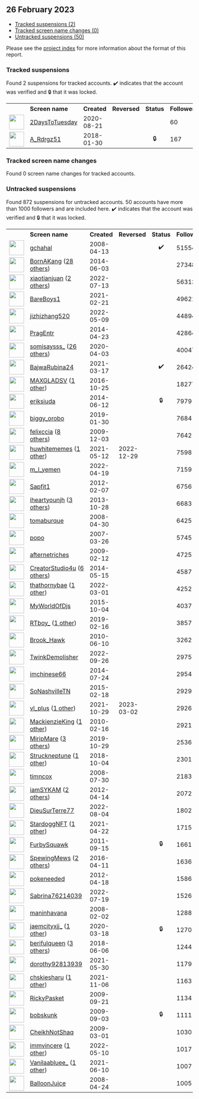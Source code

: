 ## 26 February 2023

* [Tracked suspensions (2)](#tracked-suspensions)
* [Tracked screen name changes (0)](#tracked-screen-name-changes)
* [Untracked suspensions (50)](#untracked-suspensions)

Please see the [project index](https://github.com/travisbrown/twitter-watch) for more information about the format of this report.

### Tracked suspensions

Found 2 suspensions for tracked accounts.
  ✔️ indicates that the account was verified and 🔒 that it was locked.

<table>
    <tr>
        <th></th>
        <th align="left">Screen name</th>
        <th align="left">Created</th>
        <th align="left">Reversed</th>
        <th align="left">Status</th>
        <th align="left">Followers</th>
        <th align="left">Ranking</th></tr>
    </tr>
        <tr>
            <td><a href="https://twitter.com/intent/user?user_id=1296604839053410304">
                <img src="https://pbs.twimg.com/profile_images/1596565375151636483/Kcmqr70k_normal.jpg" width="40px" height="40px" align="center"/></a>
            </td>
            <td>
                <a href="https://twitter.com/2DaysToTuesday">2DaysToTuesday</a></td>
            <td>2020-08-21</td>
            <td></td>
            <td align="center"></td>
            <td>60</td>
            <td>52894</td>
        </tr>
        <tr>
            <td><a href="https://twitter.com/intent/user?user_id=958373712478158849">
                <img src="https://pbs.twimg.com/profile_images/1573342140700172289/5lb484T2_normal.jpg" width="40px" height="40px" align="center"/></a>
            </td>
            <td>
                <a href="https://twitter.com/A_Rdrgz51">A_Rdrgz51</a></td>
            <td>2018-01-30</td>
            <td></td>
            <td align="center">🔒</td>
            <td>167</td>
            <td>86876</td>
        </tr></table>

### Tracked screen name changes

Found 0 screen name changes for tracked accounts.

### Untracked suspensions

Found 872 suspensions for untracked accounts.
50 accounts have more than 1000 followers and are included here.
  ✔️ indicates that the account was verified and 🔒 that it was locked.

<table>
    <tr>
        <th></th>
        <th align="left">Screen name</th>
        <th align="left">Created</th>
        <th align="left">Reversed</th>
        <th align="left">Status</th>
        <th align="left">Followers</th>
    </tr>
        <tr>
            <td><a href="https://twitter.com/intent/user?user_id=14372104">
                <img src="https://pbs.twimg.com/profile_images/1562487459576827905/33zQUAhZ_normal.jpg" width="40px" height="40px" align="center"/></a>
            </td>
            <td>
                <a href="https://twitter.com/gchahal">gchahal</a></td>
            <td>2008-04-13</td>
            <td></td>
            <td align="center">✔️</td>
            <td>515549</td>
        </tr>
        <tr>
            <td><a href="https://twitter.com/intent/user?user_id=2544501210">
                <img src="https://pbs.twimg.com/profile_images/1597664144970469377/35Fv2xeD_normal.jpg" width="40px" height="40px" align="center"/></a>
            </td>
            <td>
                <a href="https://twitter.com/BornAKang">BornAKang</a>&nbsp;(<a href="https://api.memory.lol/v1/tw/id/2544501210">28 others</a>)&nbsp;</td>
            <td>2014-06-03</td>
            <td></td>
            <td align="center"></td>
            <td>273482</td>
        </tr>
        <tr>
            <td><a href="https://twitter.com/intent/user?user_id=1547031937734561792">
                <img src="https://pbs.twimg.com/profile_images/1574433281319149576/tcEwshbB_normal.jpg" width="40px" height="40px" align="center"/></a>
            </td>
            <td>
                <a href="https://twitter.com/xiaotianjuan">xiaotianjuan</a>&nbsp;(<a href="https://api.memory.lol/v1/tw/id/1547031937734561792">2 others</a>)&nbsp;</td>
            <td>2022-07-13</td>
            <td></td>
            <td align="center"></td>
            <td>56313</td>
        </tr>
        <tr>
            <td><a href="https://twitter.com/intent/user?user_id=1363281366956277762">
                <img src="https://pbs.twimg.com/profile_images/1371667500858019841/HNLyGf43_normal.jpg" width="40px" height="40px" align="center"/></a>
            </td>
            <td>
                <a href="https://twitter.com/BareBoys1">BareBoys1</a></td>
            <td>2021-02-21</td>
            <td></td>
            <td align="center"></td>
            <td>49621</td>
        </tr>
        <tr>
            <td><a href="https://twitter.com/intent/user?user_id=1523589703777153024">
                <img src="https://pbs.twimg.com/profile_images/1554808534528774144/oPXjgOZk_normal.jpg" width="40px" height="40px" align="center"/></a>
            </td>
            <td>
                <a href="https://twitter.com/jizhizhang520">jizhizhang520</a></td>
            <td>2022-05-09</td>
            <td></td>
            <td align="center"></td>
            <td>44894</td>
        </tr>
        <tr>
            <td><a href="https://twitter.com/intent/user?user_id=2458876147">
                <img src="https://pbs.twimg.com/profile_images/460337258957373440/35oTrh9j_normal.png" width="40px" height="40px" align="center"/></a>
            </td>
            <td>
                <a href="https://twitter.com/PragEntr">PragEntr</a></td>
            <td>2014-04-23</td>
            <td></td>
            <td align="center"></td>
            <td>42864</td>
        </tr>
        <tr>
            <td><a href="https://twitter.com/intent/user?user_id=1246149308161953793">
                <img src="https://pbs.twimg.com/profile_images/1589999640715427841/_gWB9TUS_normal.jpg" width="40px" height="40px" align="center"/></a>
            </td>
            <td>
                <a href="https://twitter.com/somisaysss_">somisaysss_</a>&nbsp;(<a href="https://api.memory.lol/v1/tw/id/1246149308161953793">26 others</a>)&nbsp;</td>
            <td>2020-04-03</td>
            <td></td>
            <td align="center"></td>
            <td>40047</td>
        </tr>
        <tr>
            <td><a href="https://twitter.com/intent/user?user_id=1372185139883638795">
                <img src="https://pbs.twimg.com/profile_images/1547091012329230337/WT9ECC11_normal.jpg" width="40px" height="40px" align="center"/></a>
            </td>
            <td>
                <a href="https://twitter.com/BajwaRubina24">BajwaRubina24</a></td>
            <td>2021-03-17</td>
            <td></td>
            <td align="center">✔️</td>
            <td>26424</td>
        </tr>
        <tr>
            <td><a href="https://twitter.com/intent/user?user_id=791014305865105409">
                <img src="https://pbs.twimg.com/profile_images/792827237556903936/Bth0sdEd_normal.jpg" width="40px" height="40px" align="center"/></a>
            </td>
            <td>
                <a href="https://twitter.com/MAXGLADSV">MAXGLADSV</a>&nbsp;(<a href="https://api.memory.lol/v1/tw/id/791014305865105409">1 other</a>)&nbsp;</td>
            <td>2016-10-25</td>
            <td></td>
            <td align="center"></td>
            <td>18277</td>
        </tr>
        <tr>
            <td><a href="https://twitter.com/intent/user?user_id=2562459451">
                <img src="https://pbs.twimg.com/profile_images/1324847385282039809/DQHuhRKM_normal.jpg" width="40px" height="40px" align="center"/></a>
            </td>
            <td>
                <a href="https://twitter.com/eriksiuda">eriksiuda</a></td>
            <td>2014-06-12</td>
            <td></td>
            <td align="center">🔒</td>
            <td>7979</td>
        </tr>
        <tr>
            <td><a href="https://twitter.com/intent/user?user_id=1090410773845811200">
                <img src="https://pbs.twimg.com/profile_images/1567289810494038016/0vJmft9P_normal.jpg" width="40px" height="40px" align="center"/></a>
            </td>
            <td>
                <a href="https://twitter.com/biggy_orobo">biggy_orobo</a></td>
            <td>2019-01-30</td>
            <td></td>
            <td align="center"></td>
            <td>7684</td>
        </tr>
        <tr>
            <td><a href="https://twitter.com/intent/user?user_id=94299369">
                <img src="https://pbs.twimg.com/profile_images/1587707694051299328/3MvAOYZK_normal.jpg" width="40px" height="40px" align="center"/></a>
            </td>
            <td>
                <a href="https://twitter.com/felixccia">felixccia</a>&nbsp;(<a href="https://api.memory.lol/v1/tw/id/94299369">8 others</a>)&nbsp;</td>
            <td>2009-12-03</td>
            <td></td>
            <td align="center"></td>
            <td>7642</td>
        </tr>
        <tr>
            <td><a href="https://twitter.com/intent/user?user_id=1392553365448675328">
                <img src="https://pbs.twimg.com/profile_images/1522285014393708544/vNERTcJE_normal.jpg" width="40px" height="40px" align="center"/></a>
            </td>
            <td>
                <a href="https://twitter.com/huwhitememes">huwhitememes</a>&nbsp;(<a href="https://api.memory.lol/v1/tw/id/1392553365448675328">1 other</a>)&nbsp;</td>
            <td>2021-05-12</td>
            <td>2022-12-29</td>
            <td align="center"></td>
            <td>7598</td>
        </tr>
        <tr>
            <td><a href="https://twitter.com/intent/user?user_id=1516292682267738113">
                <img src="https://pbs.twimg.com/profile_images/1518788493782228997/EzgKN7H5_normal.jpg" width="40px" height="40px" align="center"/></a>
            </td>
            <td>
                <a href="https://twitter.com/m_l_yemen">m_l_yemen</a></td>
            <td>2022-04-19</td>
            <td></td>
            <td align="center"></td>
            <td>7159</td>
        </tr>
        <tr>
            <td><a href="https://twitter.com/intent/user?user_id=485741383">
                <img src="https://pbs.twimg.com/profile_images/1810833137/________1_normal.jpg" width="40px" height="40px" align="center"/></a>
            </td>
            <td>
                <a href="https://twitter.com/Sapfit1">Sapfit1</a></td>
            <td>2012-02-07</td>
            <td></td>
            <td align="center"></td>
            <td>6756</td>
        </tr>
        <tr>
            <td><a href="https://twitter.com/intent/user?user_id=2160209893">
                <img src="https://pbs.twimg.com/profile_images/1535817339534712833/nRdvcAIg_normal.jpg" width="40px" height="40px" align="center"/></a>
            </td>
            <td>
                <a href="https://twitter.com/iheartyounjh">iheartyounjh</a>&nbsp;(<a href="https://api.memory.lol/v1/tw/id/2160209893">3 others</a>)&nbsp;</td>
            <td>2013-10-28</td>
            <td></td>
            <td align="center"></td>
            <td>6683</td>
        </tr>
        <tr>
            <td><a href="https://twitter.com/intent/user?user_id=14597505">
                <img src="https://pbs.twimg.com/profile_images/1353412443070844928/W16qEpsV_normal.jpg" width="40px" height="40px" align="center"/></a>
            </td>
            <td>
                <a href="https://twitter.com/tomaburque">tomaburque</a></td>
            <td>2008-04-30</td>
            <td></td>
            <td align="center"></td>
            <td>6425</td>
        </tr>
        <tr>
            <td><a href="https://twitter.com/intent/user?user_id=2247381">
                <img src="https://pbs.twimg.com/profile_images/378800000130437906/b3f515a0057bb42812f2f71048b49d26_normal.jpeg" width="40px" height="40px" align="center"/></a>
            </td>
            <td>
                <a href="https://twitter.com/popo">popo</a></td>
            <td>2007-03-26</td>
            <td></td>
            <td align="center"></td>
            <td>5745</td>
        </tr>
        <tr>
            <td><a href="https://twitter.com/intent/user?user_id=20698916">
                <img src="https://pbs.twimg.com/profile_images/1022587940/101_0151a_normal.JPG" width="40px" height="40px" align="center"/></a>
            </td>
            <td>
                <a href="https://twitter.com/afternetriches">afternetriches</a></td>
            <td>2009-02-12</td>
            <td></td>
            <td align="center"></td>
            <td>4725</td>
        </tr>
        <tr>
            <td><a href="https://twitter.com/intent/user?user_id=2497327320">
                <img src="https://pbs.twimg.com/profile_images/1542305711866236928/CIe4fJPu_normal.jpg" width="40px" height="40px" align="center"/></a>
            </td>
            <td>
                <a href="https://twitter.com/CreatorStudio4u">CreatorStudio4u</a>&nbsp;(<a href="https://api.memory.lol/v1/tw/id/2497327320">6 others</a>)&nbsp;</td>
            <td>2014-05-15</td>
            <td></td>
            <td align="center"></td>
            <td>4587</td>
        </tr>
        <tr>
            <td><a href="https://twitter.com/intent/user?user_id=1498575434459537412">
                <img src="https://pbs.twimg.com/profile_images/1577195485055651843/_WKv3iol_normal.jpg" width="40px" height="40px" align="center"/></a>
            </td>
            <td>
                <a href="https://twitter.com/thathornybae">thathornybae</a>&nbsp;(<a href="https://api.memory.lol/v1/tw/id/1498575434459537412">1 other</a>)&nbsp;</td>
            <td>2022-03-01</td>
            <td></td>
            <td align="center"></td>
            <td>4252</td>
        </tr>
        <tr>
            <td><a href="https://twitter.com/intent/user?user_id=3864415095">
                <img src="https://pbs.twimg.com/profile_images/1437713109016268906/vfdWGnUG_normal.jpg" width="40px" height="40px" align="center"/></a>
            </td>
            <td>
                <a href="https://twitter.com/MyWorldOfDjs">MyWorldOfDjs</a></td>
            <td>2015-10-04</td>
            <td></td>
            <td align="center"></td>
            <td>4037</td>
        </tr>
        <tr>
            <td><a href="https://twitter.com/intent/user?user_id=1096887213957238786">
                <img src="https://pbs.twimg.com/profile_images/1576685682508046336/1aitRGBm_normal.jpg" width="40px" height="40px" align="center"/></a>
            </td>
            <td>
                <a href="https://twitter.com/RTboy_">RTboy_</a>&nbsp;(<a href="https://api.memory.lol/v1/tw/id/1096887213957238786">1 other</a>)&nbsp;</td>
            <td>2019-02-16</td>
            <td></td>
            <td align="center"></td>
            <td>3857</td>
        </tr>
        <tr>
            <td><a href="https://twitter.com/intent/user?user_id=153966700">
                <img src="https://pbs.twimg.com/profile_images/1590439250146856960/mp696H5i_normal.jpg" width="40px" height="40px" align="center"/></a>
            </td>
            <td>
                <a href="https://twitter.com/Brook_Hawk">Brook_Hawk</a></td>
            <td>2010-06-10</td>
            <td></td>
            <td align="center"></td>
            <td>3262</td>
        </tr>
        <tr>
            <td><a href="https://twitter.com/intent/user?user_id=1574430138061594624">
                <img src="https://pbs.twimg.com/profile_images/1595213399402520578/D8K9rfsi_normal.jpg" width="40px" height="40px" align="center"/></a>
            </td>
            <td>
                <a href="https://twitter.com/TwinkDemoIisher">TwinkDemoIisher</a></td>
            <td>2022-09-26</td>
            <td></td>
            <td align="center"></td>
            <td>2975</td>
        </tr>
        <tr>
            <td><a href="https://twitter.com/intent/user?user_id=2677710338">
                <img src="https://pbs.twimg.com/profile_images/1539361046204272640/PbsbSsbV_normal.jpg" width="40px" height="40px" align="center"/></a>
            </td>
            <td>
                <a href="https://twitter.com/imchinese66">imchinese66</a></td>
            <td>2014-07-24</td>
            <td></td>
            <td align="center"></td>
            <td>2954</td>
        </tr>
        <tr>
            <td><a href="https://twitter.com/intent/user?user_id=3044127801">
                <img src="https://pbs.twimg.com/profile_images/1544460097849540609/OYy93fOL_normal.jpg" width="40px" height="40px" align="center"/></a>
            </td>
            <td>
                <a href="https://twitter.com/SoNashvilleTN">SoNashvilleTN</a></td>
            <td>2015-02-18</td>
            <td></td>
            <td align="center"></td>
            <td>2929</td>
        </tr>
        <tr>
            <td><a href="https://twitter.com/intent/user?user_id=1453955785399017472">
                <img src="https://pbs.twimg.com/profile_images/1533338508827443202/-6PwaVRw_normal.jpg" width="40px" height="40px" align="center"/></a>
            </td>
            <td>
                <a href="https://twitter.com/vl_plus">vl_plus</a>&nbsp;(<a href="https://api.memory.lol/v1/tw/id/1453955785399017472">1 other</a>)&nbsp;</td>
            <td>2021-10-29</td>
            <td>2023-03-02</td>
            <td align="center"></td>
            <td>2926</td>
        </tr>
        <tr>
            <td><a href="https://twitter.com/intent/user?user_id=114845658">
                <img src="https://pbs.twimg.com/profile_images/925432002404167680/Tttovr66_normal.jpg" width="40px" height="40px" align="center"/></a>
            </td>
            <td>
                <a href="https://twitter.com/MackienzieKing">MackienzieKing</a>&nbsp;(<a href="https://api.memory.lol/v1/tw/id/114845658">1 other</a>)&nbsp;</td>
            <td>2010-02-16</td>
            <td></td>
            <td align="center"></td>
            <td>2921</td>
        </tr>
        <tr>
            <td><a href="https://twitter.com/intent/user?user_id=1189205123353853952">
                <img src="https://pbs.twimg.com/profile_images/1573978449391554561/vO1vvnH9_normal.jpg" width="40px" height="40px" align="center"/></a>
            </td>
            <td>
                <a href="https://twitter.com/MiripMare">MiripMare</a>&nbsp;(<a href="https://api.memory.lol/v1/tw/id/1189205123353853952">3 others</a>)&nbsp;</td>
            <td>2019-10-29</td>
            <td></td>
            <td align="center"></td>
            <td>2536</td>
        </tr>
        <tr>
            <td><a href="https://twitter.com/intent/user?user_id=1047906935855562752">
                <img src="https://pbs.twimg.com/profile_images/1598754623120080921/mNEo_Nnf_normal.jpg" width="40px" height="40px" align="center"/></a>
            </td>
            <td>
                <a href="https://twitter.com/Struckneptune">Struckneptune</a>&nbsp;(<a href="https://api.memory.lol/v1/tw/id/1047906935855562752">1 other</a>)&nbsp;</td>
            <td>2018-10-04</td>
            <td></td>
            <td align="center"></td>
            <td>2301</td>
        </tr>
        <tr>
            <td><a href="https://twitter.com/intent/user?user_id=15668096">
                <img src="https://pbs.twimg.com/profile_images/1598687844536573953/zR9awJGF_normal.png" width="40px" height="40px" align="center"/></a>
            </td>
            <td>
                <a href="https://twitter.com/timncox">timncox</a></td>
            <td>2008-07-30</td>
            <td></td>
            <td align="center"></td>
            <td>2183</td>
        </tr>
        <tr>
            <td><a href="https://twitter.com/intent/user?user_id=553389027">
                <img src="https://pbs.twimg.com/profile_images/1212358845365813249/ookPUp5J_normal.jpg" width="40px" height="40px" align="center"/></a>
            </td>
            <td>
                <a href="https://twitter.com/iamSYKAM">iamSYKAM</a>&nbsp;(<a href="https://api.memory.lol/v1/tw/id/553389027">2 others</a>)&nbsp;</td>
            <td>2012-04-14</td>
            <td></td>
            <td align="center"></td>
            <td>2072</td>
        </tr>
        <tr>
            <td><a href="https://twitter.com/intent/user?user_id=1555112548546011136">
                <img src="https://pbs.twimg.com/profile_images/1555113127909498881/d6d4XQsG_normal.jpg" width="40px" height="40px" align="center"/></a>
            </td>
            <td>
                <a href="https://twitter.com/DieuSurTerre77">DieuSurTerre77</a></td>
            <td>2022-08-04</td>
            <td></td>
            <td align="center"></td>
            <td>1802</td>
        </tr>
        <tr>
            <td><a href="https://twitter.com/intent/user?user_id=1385197306648174595">
                <img src="https://pbs.twimg.com/profile_images/1598029901780684800/rBWOg4kJ_normal.jpg" width="40px" height="40px" align="center"/></a>
            </td>
            <td>
                <a href="https://twitter.com/StardoggNFT">StardoggNFT</a>&nbsp;(<a href="https://api.memory.lol/v1/tw/id/1385197306648174595">1 other</a>)&nbsp;</td>
            <td>2021-04-22</td>
            <td></td>
            <td align="center"></td>
            <td>1715</td>
        </tr>
        <tr>
            <td><a href="https://twitter.com/intent/user?user_id=374230929">
                <img src="https://pbs.twimg.com/profile_images/1372620969915908098/BLrFx02C_normal.jpg" width="40px" height="40px" align="center"/></a>
            </td>
            <td>
                <a href="https://twitter.com/FurbySquawk">FurbySquawk</a></td>
            <td>2011-09-15</td>
            <td></td>
            <td align="center">🔒</td>
            <td>1661</td>
        </tr>
        <tr>
            <td><a href="https://twitter.com/intent/user?user_id=719627858302341120">
                <img src="https://pbs.twimg.com/profile_images/1189301106628804620/ix7yUeSz_normal.jpg" width="40px" height="40px" align="center"/></a>
            </td>
            <td>
                <a href="https://twitter.com/SpewingMews">SpewingMews</a>&nbsp;(<a href="https://api.memory.lol/v1/tw/id/719627858302341120">2 others</a>)&nbsp;</td>
            <td>2016-04-11</td>
            <td></td>
            <td align="center"></td>
            <td>1636</td>
        </tr>
        <tr>
            <td><a href="https://twitter.com/intent/user?user_id=556984732">
                <img src="https://pbs.twimg.com/profile_images/818980749827276800/fEk1zu6-_normal.jpg" width="40px" height="40px" align="center"/></a>
            </td>
            <td>
                <a href="https://twitter.com/pokeneeded">pokeneeded</a></td>
            <td>2012-04-18</td>
            <td></td>
            <td align="center"></td>
            <td>1586</td>
        </tr>
        <tr>
            <td><a href="https://twitter.com/intent/user?user_id=1549377482830524418">
                <img src="https://pbs.twimg.com/profile_images/1564604895290073094/_aULrQ8J_normal.jpg" width="40px" height="40px" align="center"/></a>
            </td>
            <td>
                <a href="https://twitter.com/Sabrina76214039">Sabrina76214039</a></td>
            <td>2022-07-19</td>
            <td></td>
            <td align="center"></td>
            <td>1526</td>
        </tr>
        <tr>
            <td><a href="https://twitter.com/intent/user?user_id=12967102">
                <img src="https://pbs.twimg.com/profile_images/1492534098602213379/flVGd9Qq_normal.jpg" width="40px" height="40px" align="center"/></a>
            </td>
            <td>
                <a href="https://twitter.com/maninhavana">maninhavana</a></td>
            <td>2008-02-02</td>
            <td></td>
            <td align="center"></td>
            <td>1288</td>
        </tr>
        <tr>
            <td><a href="https://twitter.com/intent/user?user_id=1240345577478443008">
                <img src="https://pbs.twimg.com/profile_images/1598364551397138433/h6iGikOE_normal.jpg" width="40px" height="40px" align="center"/></a>
            </td>
            <td>
                <a href="https://twitter.com/jaemcityxjj_">jaemcityxjj_</a>&nbsp;(<a href="https://api.memory.lol/v1/tw/id/1240345577478443008">1 other</a>)&nbsp;</td>
            <td>2020-03-18</td>
            <td></td>
            <td align="center">🔒</td>
            <td>1270</td>
        </tr>
        <tr>
            <td><a href="https://twitter.com/intent/user?user_id=1004406300124635136">
                <img src="https://pbs.twimg.com/profile_images/1588080532906205186/KsXjxSAM_normal.jpg" width="40px" height="40px" align="center"/></a>
            </td>
            <td>
                <a href="https://twitter.com/berifulqueen">berifulqueen</a>&nbsp;(<a href="https://api.memory.lol/v1/tw/id/1004406300124635136">3 others</a>)&nbsp;</td>
            <td>2018-06-06</td>
            <td></td>
            <td align="center"></td>
            <td>1244</td>
        </tr>
        <tr>
            <td><a href="https://twitter.com/intent/user?user_id=1399049922163396610">
                <img src="https://pbs.twimg.com/profile_images/1399050577498324992/OzF1RA2J_normal.jpg" width="40px" height="40px" align="center"/></a>
            </td>
            <td>
                <a href="https://twitter.com/dorothy92813939">dorothy92813939</a></td>
            <td>2021-05-30</td>
            <td></td>
            <td align="center"></td>
            <td>1179</td>
        </tr>
        <tr>
            <td><a href="https://twitter.com/intent/user?user_id=1457016338329661442">
                <img src="https://pbs.twimg.com/profile_images/1517470073312583683/noxhLDvo_normal.jpg" width="40px" height="40px" align="center"/></a>
            </td>
            <td>
                <a href="https://twitter.com/chskiesharu">chskiesharu</a>&nbsp;(<a href="https://api.memory.lol/v1/tw/id/1457016338329661442">1 other</a>)&nbsp;</td>
            <td>2021-11-06</td>
            <td></td>
            <td align="center"></td>
            <td>1163</td>
        </tr>
        <tr>
            <td><a href="https://twitter.com/intent/user?user_id=75951956">
                <img src="https://pbs.twimg.com/profile_images/1580074404272345089/uNVnXVGX_normal.jpg" width="40px" height="40px" align="center"/></a>
            </td>
            <td>
                <a href="https://twitter.com/RickyPasket">RickyPasket</a></td>
            <td>2009-09-21</td>
            <td></td>
            <td align="center"></td>
            <td>1134</td>
        </tr>
        <tr>
            <td><a href="https://twitter.com/intent/user?user_id=71271072">
                <img src="https://pbs.twimg.com/profile_images/1589784713727807488/Q3Fg2K6B_normal.jpg" width="40px" height="40px" align="center"/></a>
            </td>
            <td>
                <a href="https://twitter.com/bobskunk">bobskunk</a></td>
            <td>2009-09-03</td>
            <td></td>
            <td align="center">🔒</td>
            <td>1111</td>
        </tr>
        <tr>
            <td><a href="https://twitter.com/intent/user?user_id=22329590">
                <img src="https://pbs.twimg.com/profile_images/884773732388089857/p3KhOln0_normal.jpg" width="40px" height="40px" align="center"/></a>
            </td>
            <td>
                <a href="https://twitter.com/CheikhNotShaq">CheikhNotShaq</a></td>
            <td>2009-03-01</td>
            <td></td>
            <td align="center"></td>
            <td>1030</td>
        </tr>
        <tr>
            <td><a href="https://twitter.com/intent/user?user_id=1524158511252340737">
                <img src="https://pbs.twimg.com/profile_images/1595388946074464259/oBWTmzCe_normal.png" width="40px" height="40px" align="center"/></a>
            </td>
            <td>
                <a href="https://twitter.com/immvincere">immvincere</a>&nbsp;(<a href="https://api.memory.lol/v1/tw/id/1524158511252340737">1 other</a>)&nbsp;</td>
            <td>2022-05-10</td>
            <td></td>
            <td align="center"></td>
            <td>1017</td>
        </tr>
        <tr>
            <td><a href="https://twitter.com/intent/user?user_id=1402801848961040387">
                <img src="https://pbs.twimg.com/profile_images/1589300486267555840/QbvOMBnE_normal.jpg" width="40px" height="40px" align="center"/></a>
            </td>
            <td>
                <a href="https://twitter.com/Vanilaabluee_">Vanilaabluee_</a>&nbsp;(<a href="https://api.memory.lol/v1/tw/id/1402801848961040387">1 other</a>)&nbsp;</td>
            <td>2021-06-10</td>
            <td></td>
            <td align="center"></td>
            <td>1007</td>
        </tr>
        <tr>
            <td><a href="https://twitter.com/intent/user?user_id=14518725">
                <img src="https://pbs.twimg.com/profile_images/2869239940/b7552ddec69ec6f1b19cc552e8cb1f40_normal.jpeg" width="40px" height="40px" align="center"/></a>
            </td>
            <td>
                <a href="https://twitter.com/BalloonJuice">BalloonJuice</a></td>
            <td>2008-04-24</td>
            <td></td>
            <td align="center"></td>
            <td>1005</td>
        </tr></table>
